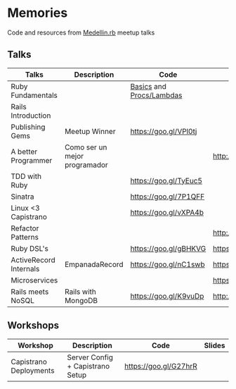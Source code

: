 # Memories
Code and resources from [Medellin.rb](http://www.meetup.com/medellin-rb/) meetup talks

## Talks

| Talks                    | Description                      | Code                  | Slides                |
|--------------------------|----------------------------------|-----------------------|-----------------------|
| Ruby Fundamentals        |                                  | [Basics](https://gist.github.com/orendon/15930c5c80c4f39a31f3) and [Procs/Lambdas](https://gist.github.com/orendon/15b824349975f1b1dafc)                        |                       |
| Rails Introduction       |                                  |                       |                       |
| Publishing Gems          | Meetup Winner                    | https://goo.gl/VPl0tj |                       |
| A better Programmer      | Como ser un mejor programador    |                       | http://goo.gl/iXrNmA  |
| TDD with Ruby            |                                  | https://goo.gl/TyEuc5 |                       |
| Sinatra                  |                                  | https://goo.gl/7P1QFF |                       |
| Linux <3 Capistrano      |                                  | https://goo.gl/vXPA4b |                       |
| Refactor Patterns        |                                  |                       | http://goo.gl/98QvUo  |
| Ruby DSL's               |                                  | https://goo.gl/gBHKVG | https://goo.gl/xGxLRZ |
| ActiveRecord Internals   | EmpanadaRecord                   | https://goo.gl/nC1swb | https://goo.gl/bVQ251 |
| Microservices            |                                  |                       | https://goo.gl/8dqgBc |
| Rails meets NoSQL        | Rails with MongoDB               | https://goo.gl/K9vuDp | http://goo.gl/qhi1A5  |

## Workshops

| Workshop                 | Description                      | Code                  | Slides                |
|--------------------------|----------------------------------|-----------------------|-----------------------|
| Capistrano Deployments   | Server Config + Capistrano Setup | https://goo.gl/G27hrR |                       |
